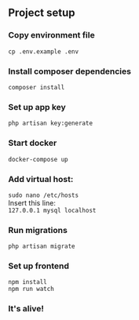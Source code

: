 ## Project setup
### Copy environment file
```
cp .env.example .env
```
### Install composer dependencies
```
composer install
```
### Set up app key
```
php artisan key:generate
```
### Start docker
```
docker-compose up
```
### Add virtual host:
`sudo nano /etc/hosts`  
Insert this line:  
`127.0.0.1 mysql localhost`
### Run migrations
```
php artisan migrate
```
### Set up frontend
```
npm install
npm run watch
```
### It's alive!
